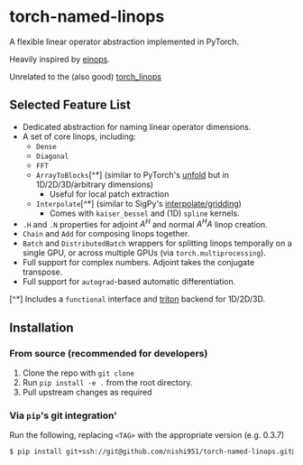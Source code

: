 # torch-named-linops

A flexible linear operator abstraction implemented in PyTorch.

Heavily inspired by [einops](https://einops.rocks).

Unrelated to the (also good) [torch_linops](https://github.com/cvxgrp/torch_linops)

## Selected Feature List
- Dedicated abstraction for naming linear operator dimensions.
- A set of core linops, including:
  - `Dense`
  - `Diagonal`
  - `FFT`
  - `ArrayToBlocks`[^*] (similar to PyTorch's [unfold](https://pytorch.org/docs/stable/generated/torch.nn.Unfold.html) but in 1D/2D/3D/arbitrary dimensions)
    - Useful for local patch extraction
  - `Interpolate`[^*] (similar to SigPy's
    [interpolate/gridding](https://sigpy.readthedocs.io/en/latest/generated/sigpy.linop.Interpolate.html))
     - Comes with `kaiser_bessel` and (1D) `spline` kernels.
- `.H` and `.N` properties for adjoint $A^H$ and normal $A^HA$ linop creation.
- `Chain` and `Add` for composing linops together.
- `Batch` and `DistributedBatch` wrappers for splitting linops temporally on a
  single GPU, or across multiple GPUs (via `torch.multiprocessing`).
- Full support for complex numbers. Adjoint takes the conjugate transpose.
- Full support for `autograd`-based automatic differentiation.

[^*] Includes a `functional` interface and
[triton](https://github.com/triton-lang/triton) backend for 1D/2D/3D.

## Installation
### From source (recommended for developers)
1. Clone the repo with `git clone`
2. Run `pip install -e .` from the root directory.
3. Pull upstream changes as required

### Via `pip`'s git integration'
Run the following, replacing `<TAG>` with the appropriate version (e.g. 0.3.7)
``` sh
$ pip install git+ssh://git@github.com/nishi951/torch-named-linops.git@<TAG>
```


